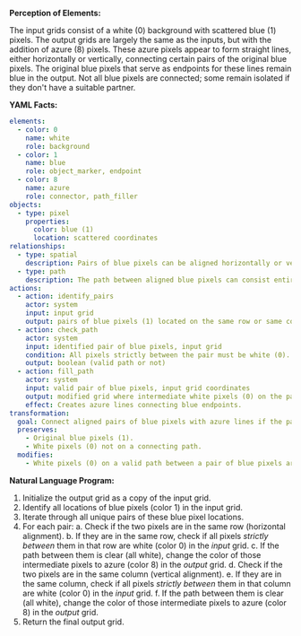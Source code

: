 **Perception of Elements:**

The input grids consist of a white (0) background with scattered blue (1) pixels. The output grids are largely the same as the inputs, but with the addition of azure (8) pixels. These azure pixels appear to form straight lines, either horizontally or vertically, connecting certain pairs of the original blue pixels. The original blue pixels that serve as endpoints for these lines remain blue in the output. Not all blue pixels are connected; some remain isolated if they don't have a suitable partner.

**YAML Facts:**


```yaml
elements:
  - color: 0
    name: white
    role: background
  - color: 1
    name: blue
    role: object_marker, endpoint
  - color: 8
    name: azure
    role: connector, path_filler
objects:
  - type: pixel
    properties:
      color: blue (1)
      location: scattered coordinates
relationships:
  - type: spatial
    description: Pairs of blue pixels can be aligned horizontally or vertically.
  - type: path
    description: The path between aligned blue pixels can consist entirely of white pixels.
actions:
  - action: identify_pairs
    actor: system
    input: input grid
    output: pairs of blue pixels (1) located on the same row or same column.
  - action: check_path
    actor: system
    input: identified pair of blue pixels, input grid
    condition: All pixels strictly between the pair must be white (0).
    output: boolean (valid path or not)
  - action: fill_path
    actor: system
    input: valid pair of blue pixels, input grid coordinates
    output: modified grid where intermediate white pixels (0) on the path are changed to azure (8).
    effect: Creates azure lines connecting blue endpoints.
transformation:
  goal: Connect aligned pairs of blue pixels with azure lines if the path between them is clear (only white).
  preserves:
    - Original blue pixels (1).
    - White pixels (0) not on a connecting path.
  modifies:
    - White pixels (0) on a valid path between a pair of blue pixels are changed to azure (8).
```


**Natural Language Program:**

1.  Initialize the output grid as a copy of the input grid.
2.  Identify all locations of blue pixels (color 1) in the input grid.
3.  Iterate through all unique pairs of these blue pixel locations.
4.  For each pair:
    a.  Check if the two pixels are in the same row (horizontal alignment).
    b.  If they are in the same row, check if all pixels *strictly between* them in that row are white (color 0) in the *input* grid.
    c.  If the path between them is clear (all white), change the color of those intermediate pixels to azure (color 8) in the *output* grid.
    d.  Check if the two pixels are in the same column (vertical alignment).
    e.  If they are in the same column, check if all pixels *strictly between* them in that column are white (color 0) in the *input* grid.
    f.  If the path between them is clear (all white), change the color of those intermediate pixels to azure (color 8) in the *output* grid.
5.  Return the final output grid.